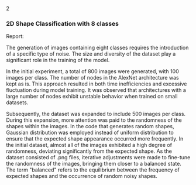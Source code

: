 
2
### 2D Shape Classification with 8 classes

Report:

The generation of images containing eight classes requires the introduction of a specific type of noise. The size and diversity of the dataset play a significant role in the training of the model.

In the initial experiment, a total of 800 images were generated, with 100 images per class. The number of nodes in the AlexNet architecture was kept as is. This approach resulted in both time inefficiencies and excessive fluctuation during model training. It was observed that architectures with a large number of nodes exhibit unstable behavior when trained on small datasets.

Subsequently, the dataset was expanded to include 500 images per class. During this expansion, more attention was paid to the randomness of the shapes within the images. In the code that generates random shapes, Gaussian distribution was employed instead of uniform distribution to ensure that the expected shape appearance occurred more frequently. In the initial dataset, almost all of the images exhibited a high degree of randomness, deviating significantly from the expected shape. As the dataset consisted of .png files, iterative adjustments were made to fine-tune the randomness of the images, bringing them closer to a balanced state. The term "balanced" refers to the equilibrium between the frequency of expected shapes and the occurrence of random noisy shapes.